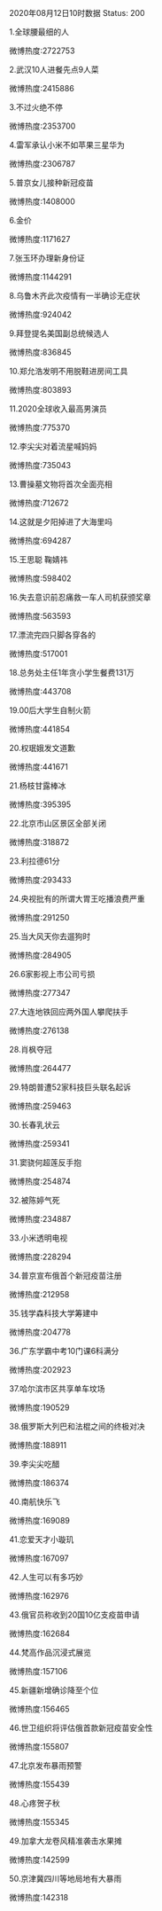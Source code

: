 2020年08月12日10时数据
Status: 200

1.全球腰最细的人

微博热度:2722753

2.武汉10人进餐先点9人菜

微博热度:2415886

3.不过火绝不停

微博热度:2353700

4.雷军承认小米不如苹果三星华为

微博热度:2306787

5.普京女儿接种新冠疫苗

微博热度:1408000

6.金价

微博热度:1171627

7.张玉环办理新身份证

微博热度:1144291

8.乌鲁木齐此次疫情有一半确诊无症状

微博热度:924042

9.拜登提名美国副总统候选人

微博热度:836845

10.郑允浩发明不用脱鞋进房间工具

微博热度:803893

11.2020全球收入最高男演员

微博热度:775370

12.李尖尖对着流星喊妈妈

微博热度:735043

13.曹操墓文物将首次全面亮相

微博热度:712672

14.这就是夕阳掉进了大海里吗

微博热度:694287

15.王思聪 鞠婧祎

微博热度:598402

16.失去意识前忍痛救一车人司机获颁奖章

微博热度:563593

17.漂流完四只脚各穿各的

微博热度:517001

18.总务处主任1年贪小学生餐费131万

微博热度:443708

19.00后大学生自制火箭

微博热度:441854

20.权珉娥发文道歉

微博热度:441671

21.杨枝甘露棒冰

微博热度:395395

22.北京市山区景区全部关闭

微博热度:318872

23.利拉德61分

微博热度:293433

24.央视批有的所谓大胃王吃播浪费严重

微博热度:291250

25.当大风天你去遛狗时

微博热度:284905

26.6家影视上市公司亏损

微博热度:277347

27.大连地铁回应两外国人攀爬扶手

微博热度:276138

28.肖枫夺冠

微博热度:264477

29.特朗普遭52家科技巨头联名起诉

微博热度:259463

30.长春乳状云

微博热度:259341

31.窦骁何超莲反手抱

微博热度:254874

32.被陈婷气死

微博热度:234887

33.小米透明电视

微博热度:228294

34.普京宣布俄首个新冠疫苗注册

微博热度:212958

35.钱学森科技大学筹建中

微博热度:204778

36.广东学霸中考10门课6科满分

微博热度:202923

37.哈尔滨市区共享单车坟场

微博热度:190529

38.俄罗斯大列巴和法棍之间的终极对决

微博热度:188911

39.李尖尖吃醋

微博热度:186374

40.南航快乐飞

微博热度:169089

41.恋爱天才小璇玑

微博热度:167097

42.人生可以有多巧妙

微博热度:162976

43.俄官员称收到20国10亿支疫苗申请

微博热度:162684

44.梵高作品沉浸式展览

微博热度:157106

45.新疆新增确诊降至个位

微博热度:156465

46.世卫组织将评估俄首款新冠疫苗安全性

微博热度:155807

47.北京发布暴雨预警

微博热度:155439

48.心疼贺子秋

微博热度:155345

49.加拿大龙卷风精准袭击水果摊

微博热度:142599

50.京津冀四川等地局地有大暴雨

微博热度:142318

